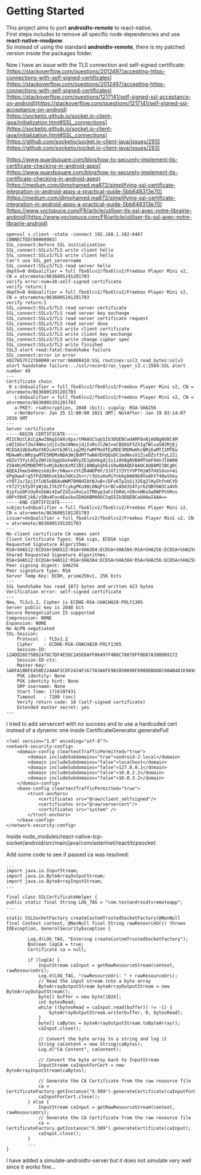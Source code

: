 # Getting Started

This project aims to port **androidtv-remote** to react-native.  
First steps includes to remove all specific node dependencies and use **react-native-modpow**.  
So instead of using the standard **androidtv-remote**, there is my patched version inside the packages folder.  


Now I have an issue with the TLS connection and self-signed certificate:  
[https://stackoverflow.com/questions/2012497/accepting-https-connections-with-self-signed-certificates](https://stackoverflow.com/questions/2012497/accepting-https-connections-with-self-signed-certificates)  
[https://stackoverflow.com/questions/1217141/self-signed-ssl-acceptance-on-android](https://stackoverflow.com/questions/1217141/self-signed-ssl-acceptance-on-android)  
[https://socketio.github.io/socket.io-client-java/initialization.html#SSL_connections](https://socketio.github.io/socket.io-client-java/initialization.html#SSL_connections)  
[https://github.com/socketio/socket.io-client-java/issues/293](https://github.com/socketio/socket.io-client-java/issues/293)  
  

[https://www.guardsquare.com/blog/how-to-securely-implement-tls-certificate-checking-in-android-apps](https://www.guardsquare.com/blog/how-to-securely-implement-tls-certificate-checking-in-android-apps)  
[https://medium.com/@mohamed.ma872/simplifying-ssl-certificate-integration-in-android-apps-a-practical-guide-5bb648313e70](https://medium.com/@mohamed.ma872/simplifying-ssl-certificate-integration-in-android-apps-a-practical-guide-5bb648313e70)  
[https://www.yoctopuce.com/FR/article/utiliser-tls-ssl-avec-notre-librairie-android](https://www.yoctopuce.com/FR/article/utiliser-tls-ssl-avec-notre-librairie-android)  


```
openssl s_client -state -connect 192.168.1.102:6467
CONNECTED(00000003)
SSL_connect:before SSL initialization
SSL_connect:SSLv3/TLS write client hello
SSL_connect:SSLv3/TLS write client hello
Can't use SSL_get_servername
SSL_connect:SSLv3/TLS read server hello
depth=0 dnQualifier = full_fbx6lcv2/fbx6lcv2/Freebox Player Mini v2, CN = atvremote/863600S191201703
verify error:num=18:self-signed certificate
verify return:1
depth=0 dnQualifier = full_fbx6lcv2/fbx6lcv2/Freebox Player Mini v2, CN = atvremote/863600S191201703
verify return:1
SSL_connect:SSLv3/TLS read server certificate
SSL_connect:SSLv3/TLS read server key exchange
SSL_connect:SSLv3/TLS read server certificate request
SSL_connect:SSLv3/TLS read server done
SSL_connect:SSLv3/TLS write client certificate
SSL_connect:SSLv3/TLS write client key exchange
SSL_connect:SSLv3/TLS write change cipher spec
SSL_connect:SSLv3/TLS write finished
SSL3 alert read:fatal:handshake failure
SSL_connect:error in error
4027657F22760000:error:0A000410:SSL routines:ssl3_read_bytes:sslv3 alert handshake failure:../ssl/record/rec_layer_s3.c:1584:SSL alert number 40
---
Certificate chain
 0 s:dnQualifier = full_fbx6lcv2/fbx6lcv2/Freebox Player Mini v2, CN = atvremote/863600S191201703
   i:dnQualifier = full_fbx6lcv2/fbx6lcv2/Freebox Player Mini v2, CN = atvremote/863600S191201703
   a:PKEY: rsaEncryption, 2048 (bit); sigalg: RSA-SHA256
   v:NotBefore: Jan 25 11:00:00 2021 GMT; NotAfter: Jan 19 03:14:07 2038 GMT
---
Server certificate
-----BEGIN CERTIFICATE-----
MIICNzCCAiCgAwIBAgIGAXc6px/tMA0GCSqGSIb3DQEBCwUAMF0xNjA0BgNVBC4M
LWZ1bGxfZmJ4NmxjdjIvZmJ4NmxjdjIvRnJlZWJveCBQbGF5ZXIgTWluaSB2MjEj
MCEGA1UEAxMaYXR2cmVtb3RlLzg2MzYwMFMxOTEyMDE3MDMwHhcNMjEwMTI1MTEw
MDAwWhcNMzgwMTE5MDMxNDA3WjBdMTYwNAYDVQQuDC1mdWxsX2ZieDZsY3YyL2Zi
eDZsY3YyL0ZyZWVib3ggUGxheWVyIE1pbmkgdjIxIzAhBgNVBAMTGmF0dnJlbW90
ZS84NjM2MDBTMTkxMjAxNzAzMIIBIjANBgkqhkiG9w0BAQEFAAOCAQ8AMIIBCgKC
AQEA1hmo54HHzsk8i0+/hNax+zVtZR4WDP6F/3JXT1Y3YtYVP7HjW5THXSXvn+4i
VPgOwwFrg5fFd2N6hnk5As56Ks2h+r/r3UzuHvMiYnkkpbW89b0VoAhY740wShky
xY0TJx/Ipj1YlU65oB6AxWWM78MAHIAtNJuB+/DFvKTpZoGj32Eq2lHyEhfnHCYU
rkT27jkTp9TyWj6LIYkZFfcykgPKu90LDNqFtxrBCvA9d354TyrbZdBYbW3Ca4Vh
0jpfuxDPzOyRnSGWi4IwFZdIuv0vLu1TMOyp3aFzIbR4L+EBvvNKoSwDWFPnVRns
UAP+50dCjk6/zSNu4Fou4EwikwIDAQABMA0GCSqGSIb3DQEBCwUAAwIAAA==
-----END CERTIFICATE-----
subject=dnQualifier = full_fbx6lcv2/fbx6lcv2/Freebox Player Mini v2, CN = atvremote/863600S191201703
issuer=dnQualifier = full_fbx6lcv2/fbx6lcv2/Freebox Player Mini v2, CN = atvremote/863600S191201703
---
No client certificate CA names sent
Client Certificate Types: RSA sign, ECDSA sign
Requested Signature Algorithms: RSA+SHA512:ECDSA+SHA512:RSA+SHA384:ECDSA+SHA384:RSA+SHA256:ECDSA+SHA256:RSA+SHA224:ECDSA+SHA224:RSA+SHA1:ECDSA+SHA1
Shared Requested Signature Algorithms: RSA+SHA512:ECDSA+SHA512:RSA+SHA384:ECDSA+SHA384:RSA+SHA256:ECDSA+SHA256:RSA+SHA224:ECDSA+SHA224
Peer signing digest: SHA256
Peer signature type: RSA
Server Temp Key: ECDH, prime256v1, 256 bits
---
SSL handshake has read 1072 bytes and written 423 bytes
Verification error: self-signed certificate
---
New, TLSv1.2, Cipher is ECDHE-RSA-CHACHA20-POLY1305
Server public key is 2048 bit
Secure Renegotiation IS supported
Compression: NONE
Expansion: NONE
No ALPN negotiated
SSL-Session:
    Protocol  : TLSv1.2
    Cipher    : ECDHE-RSA-CHACHA20-POLY1305
    Session-ID: 12ADD26E75B92478C7DF4E5DC2A5E6AFF06497F4B8C76078FF0D87A380D09172
    Session-ID-ctx: 
    Master-Key: 1ADFA18BFE450E224AAF2CDF2424F1677A3A6FE902850698F890DEBDD0198AB481E9A9A7967A6A767AB2A44873BD14DA
    PSK identity: None
    PSK identity hint: None
    SRP username: None
    Start Time: 1716197431
    Timeout   : 7200 (sec)
    Verify return code: 18 (self-signed certificate)
    Extended master secret: yes
---
```



I tried to add servercert with no success and to use a hardcoded cert instead of a dynamic one 
inside CertificateGenerator.generateFull

```
<?xml version="1.0" encoding="utf-8"?>
<network-security-config>
    <domain-config cleartextTrafficPermitted="true">
        <domain includeSubdomains="true">android-2.local</domain>
        <domain includeSubdomains="false">localhost</domain>
        <domain includeSubdomains="false">127.0.0.1</domain>
        <domain includeSubdomains="false">10.0.2.2</domain>
        <domain includeSubdomains="false">10.0.3.2</domain>
    </domain-config>
    <base-config cleartextTrafficPermitted="true">
        <trust-anchors>
            <certificates src="@raw/client_selfsigned"/>
            <certificates src="@raw/servercert"/>
            <certificates src="system" />
        </trust-anchors>
    </base-config>
</network-security-config>
```


Inside node_modules/react-native-tcp-socket/android/src/main/java/com/asterinet/react/tcpsocket:

Add some code to see if passed ca was resolved:

```
...
import java.io.InputStream;
import java.io.ByteArrayOutputStream;
import java.io.ByteArrayInputStream;
...

final class SSLCertificateHelper {
public static final String LOG_TAG = "com.testandroidtvremoteapp";
...

static SSLSocketFactory createCustomTrustedSocketFactory(@NonNull final Context context, @NonNull final String rawResourceUri) throws IOException, GeneralSecurityException {
        
        Log.d(LOG_TAG, "Entering createCustomTrustedSocketFactory");
        Boolean logCA = true;
        Certificate ca = null;

        if (logCA) {
            InputStream caInput = getRawResourceStream(context, rawResourceUri);
            Log.d(LOG_TAG, "rawResourceUri: " + rawResourceUri);
            // Read the input stream into a byte array
            ByteArrayOutputStream byteArrayOutputStream = new ByteArrayOutputStream();
            byte[] buffer = new byte[1024];
            int bytesRead;
            while ((bytesRead = caInput.read(buffer)) != -1) {
                byteArrayOutputStream.write(buffer, 0, bytesRead);
            }
            byte[] caBytes = byteArrayOutputStream.toByteArray();
            caInput.close();

            // Convert the byte array to a string and log it
            String caContent = new String(caBytes);
            Log.d("CA Content", caContent);

            // Convert the byte array back to InputStream
            InputStream caInputForCert = new ByteArrayInputStream(caBytes);

            // Generate the CA Certificate from the raw resource file
            ca = CertificateFactory.getInstance("X.509").generateCertificate(caInputForCert);
            caInputForCert.close();
        } else {
            InputStream caInput = getRawResourceStream(context, rawResourceUri);
            // Generate the CA Certificate from the raw resource file
            ca = CertificateFactory.getInstance("X.509").generateCertificate(caInput);
            caInput.close();
        }
        ...
}
```

I have added a simulate-androidtv-server but it does not simulate very well since it works fine...
